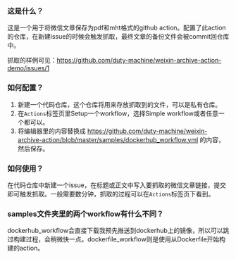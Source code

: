 ### 这是什么？

这是一个用于将微信文章保存为pdf和mht格式的github action。配置了此action的仓库，在新建issue的时候会触发抓取，最终文章的备份文件会被commit回仓库中。

抓取的样例可见：https://github.com/duty-machine/weixin-archive-action-demo/issues/1

### 如何配置？

1. 新建一个代码仓库，这个仓库将用来存放抓取到的文件，可以是私有仓库。
2. 在`Actions`标签页里Setup一个workflow，选择Simple workflow或者任意一个都可以。
3. 将编辑器里的内容替换成 https://github.com/duty-machine/weixin-archive-action/blob/master/samples/dockerhub_workflow.yml 的内容，然后保存。

### 如何使用？

在代码仓库中新建一个issue，在标题或正文中写入要抓取的微信文章链接，提交即可触发抓取。一般需要数分钟，抓取的过程可以在`Actions`标签页下看到。

### samples文件夹里的两个workflow有什么不同？

dockerhub_workflow会直接下载我预先推送到dockerhub上的镜像，所以可以跳过构建过程，会稍微快一点。dockerfile_workflow则是使用从Dockerfile开始构建的action。

